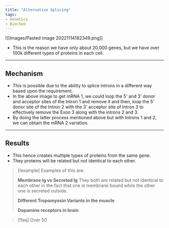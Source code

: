 ```yaml
---
title: "Alternative Splicing"
tags:
- Genetics
- Biochem
---
```

![[Images/Pasted image 20221114182349.png]]
- This is the reason we have only about 20,000 genes, but we have over 100k different types of proteins in each cell.
---
## Mechanism
- This is possible due to the ability to splice introns in a different way based upon the requirement.
- In the above image to get mRNA 1, we could loop the 5' and 3' donor and acceptor sites of the Intron 1 and remove it and then, loop the 5' donor site of the Intron 2 with the 3' acceptor site of Intron 3 to effectively remove the Exon 3 along with the introns 2 and 3.
- By doing the latter process mentioned above but with Introns 1 and 2, we can obtain the mRNA 2 variation.
- ---
## Results
- This hence creates multiple types of proteins from the same gene.
- They proteins will be related but not identical to each other.
>[!example] Examples of this are:
>
>**Membrane Ig vs Secreted Ig**
>	They both are related but not identical to each other in the fact that one is membrane bound while the other one is secreted outside.
>
> **Different Tropomyosin Variants in the muscle**
> 
> **Dopamine receptors in brain**

>[!faq] Over 50